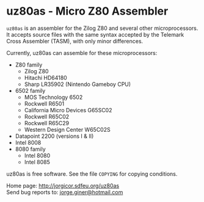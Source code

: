 uz80as - Micro Z80 Assembler
============================

`uz80as` is an assembler for the Zilog Z80 and several other microprocessors.
It accepts source files with the same syntax accepted by the Telemark Cross
Assembler (TASM), with only minor differences.

Currently, uz80as can assemble for these microprocessors:
  - Z80 family
    - Zilog Z80
    - Hitachi HD64180
    - Sharp LR35902 (Nintendo Gameboy CPU)
  - 6502 family
    - MOS Technology 6502
    - Rockwell R6501
    - California Micro Devices G65SC02
    - Rockwell R65C02
    - Rockwell R65C29
    - Western Design Center W65C02S
  - Datapoint 2200 (versions I & II)
  - Intel 8008
  - 8080 family
    - Intel 8080
    - Intel 8085

uz80as is free software. See the file `COPYING` for copying conditions.

Home page: http://jorgicor.sdfeu.org/uz80as  
Send bug reports to: jorge.giner@hotmail.com

